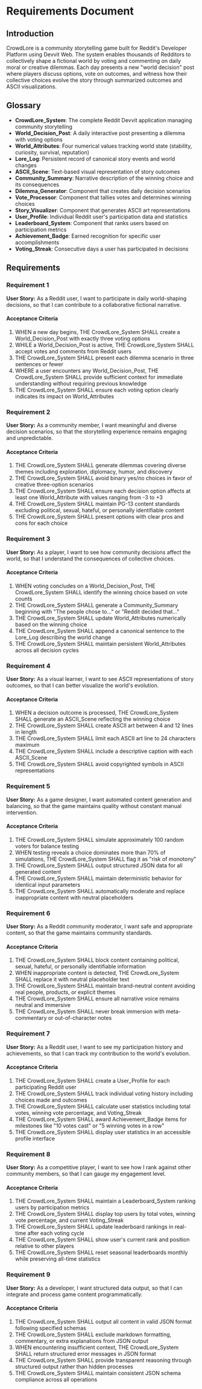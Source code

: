 # Requirements Document

## Introduction

CrowdLore is a community storytelling game built for Reddit's Developer Platform using Devvit Web. The system enables thousands of Redditors to collectively shape a fictional world by voting and commenting on daily moral or creative dilemmas. Each day presents a new "world decision" post where players discuss options, vote on outcomes, and witness how their collective choices evolve the story through summarized outcomes and ASCII visualizations.

## Glossary

- **CrowdLore_System**: The complete Reddit Devvit application managing community storytelling
- **World_Decision_Post**: A daily interactive post presenting a dilemma with voting options
- **World_Attributes**: Four numerical values tracking world state (stability, curiosity, survival, reputation)
- **Lore_Log**: Persistent record of canonical story events and world changes
- **ASCII_Scene**: Text-based visual representation of story outcomes
- **Community_Summary**: Narrative description of the winning choice and its consequences
- **Dilemma_Generator**: Component that creates daily decision scenarios
- **Vote_Processor**: Component that tallies votes and determines winning choices
- **Story_Visualizer**: Component that generates ASCII art representations
- **User_Profile**: Individual Reddit user's participation data and statistics
- **Leaderboard_System**: Component that ranks users based on participation metrics
- **Achievement_Badge**: Earned recognition for specific user accomplishments
- **Voting_Streak**: Consecutive days a user has participated in decisions

## Requirements

### Requirement 1

**User Story:** As a Reddit user, I want to participate in daily world-shaping decisions, so that I can contribute to a collaborative fictional narrative.

#### Acceptance Criteria

1. WHEN a new day begins, THE CrowdLore_System SHALL create a World_Decision_Post with exactly three voting options
2. WHILE a World_Decision_Post is active, THE CrowdLore_System SHALL accept votes and comments from Reddit users
3. THE CrowdLore_System SHALL present each dilemma scenario in three sentences or fewer
4. WHERE a user encounters any World_Decision_Post, THE CrowdLore_System SHALL provide sufficient context for immediate understanding without requiring previous knowledge
5. THE CrowdLore_System SHALL ensure each voting option clearly indicates its impact on World_Attributes

### Requirement 2

**User Story:** As a community member, I want meaningful and diverse decision scenarios, so that the storytelling experience remains engaging and unpredictable.

#### Acceptance Criteria

1. THE CrowdLore_System SHALL generate dilemmas covering diverse themes including exploration, diplomacy, humor, and discovery
2. THE CrowdLore_System SHALL avoid binary yes/no choices in favor of creative three-option scenarios
3. THE CrowdLore_System SHALL ensure each decision option affects at least one World_Attribute with values ranging from -3 to +3
4. THE CrowdLore_System SHALL maintain PG-13 content standards excluding political, sexual, hateful, or personally identifiable content
5. THE CrowdLore_System SHALL present options with clear pros and cons for each choice

### Requirement 3

**User Story:** As a player, I want to see how community decisions affect the world, so that I understand the consequences of collective choices.

#### Acceptance Criteria

1. WHEN voting concludes on a World_Decision_Post, THE CrowdLore_System SHALL identify the winning choice based on vote counts
2. THE CrowdLore_System SHALL generate a Community_Summary beginning with "The people chose to..." or "Reddit decided that..."
3. THE CrowdLore_System SHALL update World_Attributes numerically based on the winning choice
4. THE CrowdLore_System SHALL append a canonical sentence to the Lore_Log describing the world change
5. THE CrowdLore_System SHALL maintain persistent World_Attributes across all decision cycles

### Requirement 4

**User Story:** As a visual learner, I want to see ASCII representations of story outcomes, so that I can better visualize the world's evolution.

#### Acceptance Criteria

1. WHEN a decision outcome is processed, THE CrowdLore_System SHALL generate an ASCII_Scene reflecting the winning choice
2. THE CrowdLore_System SHALL create ASCII art between 4 and 12 lines in length
3. THE CrowdLore_System SHALL limit each ASCII art line to 24 characters maximum
4. THE CrowdLore_System SHALL include a descriptive caption with each ASCII_Scene
5. THE CrowdLore_System SHALL avoid copyrighted symbols in ASCII representations

### Requirement 5

**User Story:** As a game designer, I want automated content generation and balancing, so that the game maintains quality without constant manual intervention.

#### Acceptance Criteria

1. THE CrowdLore_System SHALL simulate approximately 100 random voters for balance testing
2. WHEN testing reveals a choice dominates more than 70% of simulations, THE CrowdLore_System SHALL flag it as "risk of monotony"
3. THE CrowdLore_System SHALL output structured JSON data for all generated content
4. THE CrowdLore_System SHALL maintain deterministic behavior for identical input parameters
5. THE CrowdLore_System SHALL automatically moderate and replace inappropriate content with neutral placeholders

### Requirement 6

**User Story:** As a Reddit community moderator, I want safe and appropriate content, so that the game maintains community standards.

#### Acceptance Criteria

1. THE CrowdLore_System SHALL block content containing political, sexual, hateful, or personally identifiable information
2. WHEN inappropriate content is detected, THE CrowdLore_System SHALL replace it with neutral placeholder text
3. THE CrowdLore_System SHALL maintain brand-neutral content avoiding real people, products, or explicit themes
4. THE CrowdLore_System SHALL ensure all narrative voice remains neutral and immersive
5. THE CrowdLore_System SHALL never break immersion with meta-commentary or out-of-character notes

### Requirement 7

**User Story:** As a Reddit user, I want to see my participation history and achievements, so that I can track my contribution to the world's evolution.

#### Acceptance Criteria

1. THE CrowdLore_System SHALL create a User_Profile for each participating Reddit user
2. THE CrowdLore_System SHALL track individual voting history including choices made and outcomes
3. THE CrowdLore_System SHALL calculate user statistics including total votes, winning vote percentage, and Voting_Streak
4. THE CrowdLore_System SHALL award Achievement_Badge items for milestones like "10 votes cast" or "5 winning votes in a row"
5. THE CrowdLore_System SHALL display user statistics in an accessible profile interface

### Requirement 8

**User Story:** As a competitive player, I want to see how I rank against other community members, so that I can gauge my engagement level.

#### Acceptance Criteria

1. THE CrowdLore_System SHALL maintain a Leaderboard_System ranking users by participation metrics
2. THE CrowdLore_System SHALL display top users by total votes, winning vote percentage, and current Voting_Streak
3. THE CrowdLore_System SHALL update leaderboard rankings in real-time after each voting cycle
4. THE CrowdLore_System SHALL show user's current rank and position relative to other players
5. THE CrowdLore_System SHALL reset seasonal leaderboards monthly while preserving all-time statistics

### Requirement 9

**User Story:** As a developer, I want structured data output, so that I can integrate and process game content programmatically.

#### Acceptance Criteria

1. THE CrowdLore_System SHALL output all content in valid JSON format following specified schemas
2. THE CrowdLore_System SHALL exclude markdown formatting, commentary, or extra explanations from JSON output
3. WHEN encountering insufficient context, THE CrowdLore_System SHALL return structured error messages in JSON format
4. THE CrowdLore_System SHALL provide transparent reasoning through structured output rather than hidden processes
5. THE CrowdLore_System SHALL maintain consistent JSON schema compliance across all operations
